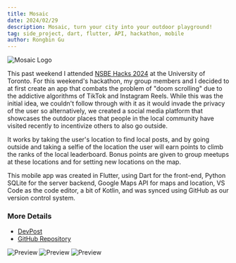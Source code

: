```yaml
---
title: Mosaic
date: 2024/02/29
description: Mosaic, turn your city into your outdoor playground!
tag: side_project, dart, flutter, API, hackathon, mobile
author: Rongbin Gu
---
```


![Mosaic Logo](https://d112y698adiu2z.cloudfront.net/photos/production/software_photos/002/786/821/datas/gallery.jpg)

This past weekend I attended [NSBE Hacks 2024](https://nsbehacksuoft.ca/) at the University of Toronto. For this weekend's hackathon, my group members and I decided to at first create an app that combats the problem of "doom scrolling" due to the addictive algorithms of TikTok and Instagram Reels. While this was the initial idea, we couldn't follow through with it as it would invade the privacy of the user so alternatively, we created a social media platform that showcases the outdoor places that people in the local community have visited recently to incentivize others to also go outside. 

It works by taking the user's location to find local posts, and by going outside and taking a selfie of the location the user will earn points to climb the ranks of the local leaderboard. Bonus points are given to group meetups at these locations and for setting new locations on the map.

This mobile app was created in Flutter, using Dart for the front-end, Python SQLite for the server backend, Google Maps API for maps and location, VS Code as the code editor, a bit of Kotlin, and was synced using GitHub as our version control system.

### More Details
- [DevPost](https://devpost.com/software/temp-u5ho2x)
- [GitHub Repository](https://github.com/Rongbin99/nsbe2024)

![Preview](https://d112y698adiu2z.cloudfront.net/photos/production/software_photos/002/786/820/datas/gallery.jpg)
![Preview](https://d112y698adiu2z.cloudfront.net/photos/production/software_photos/002/786/822/datas/gallery.jpg)
![Preview](https://d112y698adiu2z.cloudfront.net/photos/production/software_photos/002/786/823/datas/gallery.jpg)
